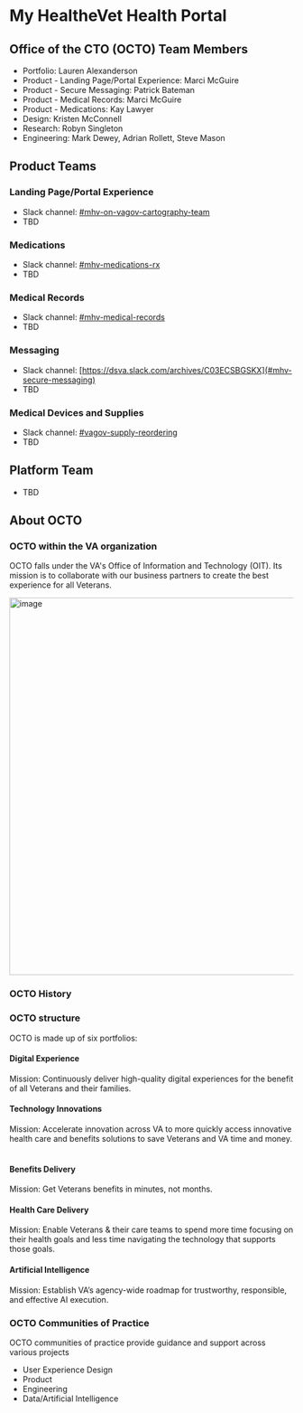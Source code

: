 # My HealtheVet Health Portal

## Office of the CTO (OCTO) Team Members
- Portfolio: Lauren Alexanderson
- Product - Landing Page/Portal Experience: Marci McGuire
- Product - Secure Messaging: Patrick Bateman
- Product - Medical Records: Marci McGuire
- Product - Medications: Kay Lawyer
- Design: Kristen McConnell
- Research: Robyn Singleton
- Engineering: Mark Dewey, Adrian Rollett, Steve Mason

## Product Teams

### Landing Page/Portal Experience
- Slack channel: [#mhv-on-vagov-cartography-team](https://dsva.slack.com/archives/C0581MN69TJ)
- TBD

### Medications
- Slack channel: [#mhv-medications-rx](https://dsva.slack.com/archives/C04PRFEJQTY)
- TBD
  
### Medical Records
- Slack channel: [#mhv-medical-records](https://dsva.slack.com/archives/C03Q2UQL1AS)
- TBD

### Messaging
- Slack channel: [https://dsva.slack.com/archives/C03ECSBGSKX](#mhv-secure-messaging)
- TBD

### Medical Devices and Supplies
- Slack channel: [#vagov-supply-reordering](https://dsva.slack.com/archives/C05DFSM57FW)
- TBD

## Platform Team
- TBD

## About OCTO
### OCTO within the VA organization
OCTO falls under the VA's Office of Information and Technology (OIT).  Its mission is to collaborate with our business partners to create the best experience for all Veterans.

<img width="1316" height="668" alt="image" src="https://github.com/user-attachments/assets/146c6ee2-bcc9-43fa-b8dd-a8449cc911d2" />

### OCTO History
### OCTO structure
OCTO is made up of six portfolios: 
#### Digital Experience
Mission: Continuously deliver high-quality digital experiences for the benefit of all Veterans and their families.

#### Technology Innovations
Mission: Accelerate innovation across VA to more quickly access innovative health care and benefits solutions to save Veterans and VA time and money. ​

#### Benefits Delivery
Mission: Get Veterans benefits in minutes, not months.

#### Health Care Delivery
Mission: Enable Veterans & their care teams to spend more time focusing on their health goals and less time navigating the technology that supports those goals.

#### Artificial Intelligence
Mission: Establish VA’s agency-wide roadmap for trustworthy, responsible, and effective AI execution.

### OCTO Communities of Practice
OCTO communities of practice provide guidance and support across various projects
- User Experience Design
- Product
- Engineering
- Data/Artificial Intelligence
